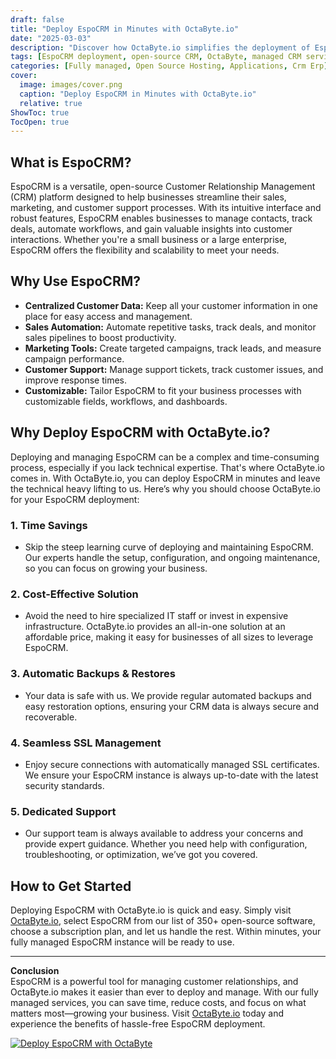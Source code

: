 ```yaml
---
draft: false
title: "Deploy EspoCRM in Minutes with OctaByte.io"
date: "2025-03-03"
description: "Discover how OctaByte.io simplifies the deployment of EspoCRM, a powerful open-source CRM solution. Save time, reduce costs, and enjoy fully managed services with automatic backups, SSL management, and expert support."
tags: [EspoCRM deployment, open-source CRM, OctaByte, managed CRM services, EspoCRM hosting, automated backups, SSL management, cost-effective CRM, EspoCRM support]
categories: [Fully managed, Open Source Hosting, Applications, Crm Erp]
cover:
  image: images/cover.png
  caption: "Deploy EspoCRM in Minutes with OctaByte.io"
  relative: true
ShowToc: true
TocOpen: true
---
```



## What is EspoCRM?

EspoCRM is a versatile, open-source Customer Relationship Management (CRM) platform designed to help businesses streamline their sales, marketing, and customer support processes. With its intuitive interface and robust features, EspoCRM enables businesses to manage contacts, track deals, automate workflows, and gain valuable insights into customer interactions. Whether you're a small business or a large enterprise, EspoCRM offers the flexibility and scalability to meet your needs.

## Why Use EspoCRM?

- **Centralized Customer Data:** Keep all your customer information in one place for easy access and management.
- **Sales Automation:** Automate repetitive tasks, track deals, and monitor sales pipelines to boost productivity.
- **Marketing Tools:** Create targeted campaigns, track leads, and measure campaign performance.
- **Customer Support:** Manage support tickets, track customer issues, and improve response times.
- **Customizable:** Tailor EspoCRM to fit your business processes with customizable fields, workflows, and dashboards.

## Why Deploy EspoCRM with OctaByte.io?

Deploying and managing EspoCRM can be a complex and time-consuming process, especially if you lack technical expertise. That's where OctaByte.io comes in. With OctaByte.io, you can deploy EspoCRM in minutes and leave the technical heavy lifting to us. Here’s why you should choose OctaByte.io for your EspoCRM deployment:

### 1. **Time Savings**
   - Skip the steep learning curve of deploying and maintaining EspoCRM. Our experts handle the setup, configuration, and ongoing maintenance, so you can focus on growing your business.

### 2. **Cost-Effective Solution**
   - Avoid the need to hire specialized IT staff or invest in expensive infrastructure. OctaByte.io provides an all-in-one solution at an affordable price, making it easy for businesses of all sizes to leverage EspoCRM.

### 3. **Automatic Backups & Restores**
   - Your data is safe with us. We provide regular automated backups and easy restoration options, ensuring your CRM data is always secure and recoverable.

### 4. **Seamless SSL Management**
   - Enjoy secure connections with automatically managed SSL certificates. We ensure your EspoCRM instance is always up-to-date with the latest security standards.

### 5. **Dedicated Support**
   - Our support team is always available to address your concerns and provide expert guidance. Whether you need help with configuration, troubleshooting, or optimization, we’ve got you covered.

## How to Get Started

Deploying EspoCRM with OctaByte.io is quick and easy. Simply visit [OctaByte.io](https://octabyte.io), select EspoCRM from our list of 350+ open-source software, choose a subscription plan, and let us handle the rest. Within minutes, your fully managed EspoCRM instance will be ready to use.

---

**Conclusion**  
EspoCRM is a powerful tool for managing customer relationships, and OctaByte.io makes it easier than ever to deploy and manage. With our fully managed services, you can save time, reduce costs, and focus on what matters most—growing your business. Visit [OctaByte.io](https://octabyte.io) today and experience the benefits of hassle-free EspoCRM deployment.

[![Deploy EspoCRM with OctaByte](/images/deploy-on-octabyte.png)](https://octabyte.io/fully-managed-open-source-services/applications/crm-erp/espocrm)